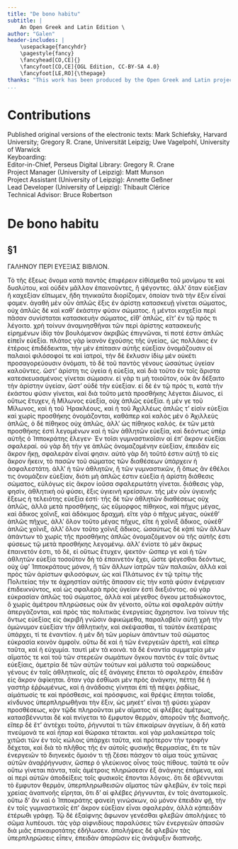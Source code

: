 ```yaml
---
title: "De bono habitu"
subtitle: |
	An Open Greek and Latin Edition \ 
author: "Galen"
header-includes: | 
	\usepackage{fancyhdr}
	\pagestyle{fancy}
	\fancyhead[CO,CE]{}
	\fancyfoot[CO,CE]{OGL Edition, CC-BY-SA 4.0}
	\fancyfoot[LE,RO]{\thepage}
thanks: "This work has been produced by the Open Greek and Latin project through the help of volunteers. See contributions for details."
...
```


# Contributions  

Published original versions of the electronic texts: Mark Schiefsky, Harvard University; Gregory R. Crane, Universität Leipzig; Uwe Vagelpohl, University of Warwick  
 Keyboarding:   
 Editor-in-Chief, Perseus Digital Library: Gregory R. Crane  
 Project Manager (University of Leipzig): Matt Munson  
 Project Assistant (University of Leipzig): Annette Geßner  
 Lead Developer (University of Leipzig): Thibault Clérice  
 Technical Advisor: Bruce Robertson  

# De bono habitu  

## §1  

<head>ΓΑΛΗΝΟΥ ΠΕΡΙ ΕΥΕΞΙΑΣ <lb/>ΒΙΒΛΙΟΝ.</head>
				<p>Τὸ τῆς ἕξεως ὄνομα κατὰ παντὸς ἐπιφέρειν εἰθίσμεθα <lb/>τοῦ μονίμου τε καὶ δυσλύτου, καὶ
					οὐδὲν μᾶλλον ἐπαινοῦντες, <lb/>ἢ ψέγοντες. ἀλλ’ ὅταν εὐεξίαν ἢ καχεξίαν εἴπωμεν, <lb/>ἤδη
					τηνικαῦτα διορίζομεν, ὁποίαν τινὰ τὴν ἕξιν εἶναί <lb/>φαμεν. ἀγαθὴ μὲν οὖν ἁπλῶς ἕξις ἐν
					ἀρίστῃ κατασκευῇ <lb/>γίνεται σώματος, οὐχ ἁπλῶς δὲ καὶ καθ’ ἑκάστην φύσιν <lb/>σώματος. ἡ
					μέντοι καχεξία περὶ πᾶσαν συνίσταται κατασκευὴν <pb n="751"/> σώματος, εἴθ’ ἁπλῶς, εἴτ’ ἐν
					τῷ πρός τι λέγοιτο. <lb/>χρὴ τοίνυν ἀναμνησθῆναι τῶν περὶ ἀρίστης κατασκευῆς
					<lb/>εἰρημένων ἰδίᾳ τὸν βουλόμενον ἀκριβῶς ἐπιγνῶναι, τί <lb/>ποτέ ἐστιν ἁπλῶς εἰπεῖν
					εὐεξία. πλάτος γὰρ ἱκανὸν ἐχούσης <lb/>τῆς ὑγείας, ὡς πολλάκις ἐν ἑτέροις ἐπιδέδεικται,
					τὴν <lb/>μὲν ἐπίτασιν αὐτῆς εὐεξίαν ὀνομάζουσιν οἱ παλαιοὶ φιλόσοφοί <lb/>τε καὶ ἰατροὶ,
					τὴν δὲ ἔκλυσιν ἰδίῳ μὲν οὐκέτι <lb/>προσαγορεύουσιν ὀνόματι, τὸ δὲ τοῦ παντὸς γένους
					ὡσαύτως <lb/>ὑγείαν <milestone unit="ed1page" n="249"/>καλοῦντες. ὥστ’ ἀρίστη τις ὑγεία ἡ
					<lb/>εὐεξία, καὶ διὰ τοῦτο ἐν τοῖς ἄριστα κατεσκευασμένοις γίνεται <lb/>σώμασιν. εἰ γάρ τι
					μὴ τοιοῦτον, οὐκ ἂν δέξαιτο τὴν <lb/>ἀρίστην ὑγείαν, ὥστ’ οὐδὲ τὴν εὐεξίαν. εἰ δὲ ἐν τῷ
					πρός <lb/>τι, κατὰ τὴν ἑκάστου φύσιν γίνεται, καὶ διὰ τοῦτο μετὰ <lb/>προσθήκης λέγεται
					Δίωνος, εἰ οὕτως ἔτυχεν, ἢ Μίλωνος <lb/>εὐεξία, οὐχ ἁπλῶς εὐεξία. ἡ μέν γε τοῦ Μίλωνος,
					καὶ <lb/>ἡ τοῦ Ἡρακλέους, καὶ ἡ τοῦ Ἀχιλλέως ἁπλῶς τ’ εἰσὶν <lb/>εὐεξίαι καὶ χωρὶς
					προσθήκης ὀνομάζονται, καθάπερ καὶ <pb n="752"/> καλὸς μὲν ὁ Ἀχιλλεὺς ἁπλῶς, ὁ δὲ πίθηκος
					οὐχ ἁπλῶς, <lb/>ἀλλ’ ὡς πίθηκος καλός. ἐκ τῶν μετὰ προσθήκης ἐστὶ λεγομένων <lb/>καὶ ἡ τῶν
					ἀθλητῶν εὐεξία, καὶ δεόντως ὑπὲρ <lb/>αὐτῆς ὁ Ἱπποκράτης ἔλεγεν· Ἐν τοῖσι γυμναστικοῖσιν
					αἱ <lb/>ἐπ’ ἄκρον εὐεξίαι σφαλεραί. οὐ γὰρ δὴ τήν γε ἁπλῶς <lb/>ὀνομαζομένην εὐεξίαν,
					ἐπειδὰν εἰς ἄκρον ἥκῃ, σφαλερὰν <lb/>εἶναί φησιν. αὐτὸ γὰρ δὴ τοῦτό ἐστιν αὐτῇ τὸ εἰς
					ἄκρον <lb/>ἥκειν, τὸ πασῶν τοῦ σώματος τῶν διαθέσεων ὑπάρχειν ἡ <lb/>ἀσφαλεστάτη. ἀλλ’ ἡ
					τῶν ἀθλητῶν, ἢ τῶν γυμναστικῶν, <lb/>ἢ ὅπως ἂν ἐθέλοι τις ὀνομάζειν εὐεξίαν, διότι μὴ
					ἁπλῶς <lb/>ἐστιν εὐεξία ἡ ἀρίστη διάθεσις σώματος, <milestone unit="ed2page" n="7"/>εὐλόγως εἰς <lb/>ἄκρον ἰοῦσα σφαλερωτάτη γίνεται. διάθεσις γὰρ, φησὶν, <lb/>ἀθλητικὴ οὐ
					φύσει, ἕξις ὑγιεινὴ κρείσσων. τῆς μὲν οὖν <lb/>ὑγιεινῆς ἕξεως ἡ τελειότης εὐεξία ἐστί· τῆς
					δὲ τῶν ἀθλητῶν <lb/>διαθέσεως οὐχ ἁπλῶς, ἀλλὰ μετὰ προσθήκης, ὡς <lb/>εὔμορφος πίθηκος,
					καὶ πῆχυς μέγας, καὶ ἄδικος χοῖνιξ, <lb/>καὶ ἀδόκιμος δραχμή. εἴτε γὰρ ὁ πῆχυς μέγας,
					οὐκέθ’ <pb n="753"/> ἁπλῶς πῆχυς, ἀλλ’ ὅλον τοῦτο μέγας πῆχυς, εἴτε ἡ χοῖνιξ <lb/>ἄδικος,
					οὐκέθ’ ἁπλῶς χοῖνιξ, ἀλλ’ ὅλον τοῦτο χοῖνιξ ἄδικος. <lb/>ὡσαύτως δὲ κᾀπὶ τῶν ἄλλων ἁπάντων
					τὸ χωρὶς τῆς <lb/>προσθήκης ἁπλῶς ὀνομαζόμενον οὐ τῆς αὐτῆς ἐστι φύσεως <lb/>τῷ μετὰ
					προσθήκης λεγομένῳ. ἀλλ’ ἐνίοτε τὸ μὲν <lb/>ἄκρως ἐπαινετόν ἐστι, τὸ δὲ, εἰ οὕτως ἔτυχεν,
					ψεκτόν· <lb/>ὥσπερ γε καὶ ἡ τῶν ἀθλητῶν εὐεξία τοσοῦτον δὴ τὸ <lb/>ἐπαινετὸν ἔχει, ὥστε
					ψέγεσθαι δεόντως, οὐχ ὑφ’ Ἱπποκράτους <lb/>μόνον, ἢ τῶν ἄλλων ἰατρῶν τῶν παλαιῶν, ἀλλὰ
					<lb/>καὶ πρὸς τῶν ἀρίστων φιλοσόφων, ὡς καὶ Πλάτωνος ἐν <lb/>τῷ τρίτῳ τῆς Πολιτείας τήν τε
					ἀχρηστίαν αὐτῆς ἅπασαν <lb/>εἰς τὴν κατὰ φύσιν ἐνέργειαν ἐπιδεικνύντος, καὶ ὡς σφαλερὰ
					<lb/>πρὸς ὑγείαν ἐστὶ διεξιόντος. οὐ γὰρ εὐκρασίαν ἁπλῶς <lb/>τοῦ σώματος, ἀλλὰ καὶ
					μέγεθος ὄγκου μεταδιώκοντος, ὃ <lb/>χωρὶς ἀμέτρου πληρώσεως οὐκ ἂν γένοιτο, οὕτω καὶ
					σφαλερὰν <lb/>αὐτὴν ἀπεργάζονται, καὶ πρὸς τὰς πολιτικὰς ἐνεργείας <lb/>ἄχρηστον. ἵνα
					τοίνυν τῆς ὄντως εὐεξίας εἰς ἀκριβῆ <pb n="754"/> γνῶσιν ἀφικώμεθα, παραλαβεῖν αὐτῇ χρὴ
					τὴν ὁμώνυμον <lb/>εὐεξίαν τὴν ἀθλητικὴν, καὶ σκέψασθαι, τί ταὐτὸν ἑκατέραις <lb/>ὑπάρχει,
					τί τε ἐναντίον. ἡ μὲν δὴ τῶν μορίων ἁπάντων <lb/>τοῦ σώματος εὐκρασία κοινὸν ἀμφοῖν. οὕτω
					δὲ καὶ <lb/>ἡ τῶν ἐνεργειῶν ἀρετὴ, καὶ εἴπερ ταῦτα, καὶ ἡ εὐχυμία. <lb/>ταυτὶ μὲν τὰ
					κοινά. τὰ δὲ ἐναντία συμμετρία μὲν αἵματός <lb/>τε καὶ τοῦ τῶν στερεῶν σωμάτων ὄγκου
					παντὸς ἐν <lb/>ταῖς ὄντως εὐεξίαις, ἀμετρία δὲ τῶν αὐτῶν τούτων καὶ <lb/>μάλιστα τοῦ
					σαρκώδους γένους ἐν ταῖς ἀθλητικαῖς, αἷς ἐξ <lb/>ἀνάγκης ἕπεται τὸ σφαλερὸν, ἐπειδὰν εἰς
					ἄκρον ἀφίκηται. <lb/>ὅταν γὰρ ἐσθίωσι μὲν πρὸς ἀνάγκην, πέττῃ δὲ ἡ γαστὴρ <lb/>ἐῤῥωμένως,
					καὶ ἡ ἀνάδοσις γίνηται ἐπὶ τῇ πέψει ῥᾳδίως, <lb/>αἱμάτωσίς τε καὶ πρόσθεσις, καὶ
					πρόσφυσις, καὶ θρέψις <lb/>ἕπηται τοῖσδε, κίνδυνος ὑπερπληρωθῆναι τὴν ἕξιν, ὡς <lb/>μηκέτ’
					εἶναι τῇ φύσει χώραν προσθέσεως, κᾀν τῷδε πληροῦνται <lb/>μὲν αἵματος αἱ φλέβες ἀμέτρως,
					κατασβέννυται <lb/>δὲ καὶ πνίγεται τὸ ἔμφυτον θερμὸν, ἀποροῦν τῆς <pb n="755"/> διαπνοῆς.
					εἴπερ δὲ ἔτ’ ἀντέχει τοῦτο, ῥήγνυταί τι τῶν <lb/>ἐπικαίρων ἀγγείων, ἃ δὴ κατὰ πνεύμονά τε
					καὶ ἧπαρ καὶ <lb/>θώρακα τέτακται. καὶ γὰρ μαλακώτερα τοῖς χιτῶσι τῶν <lb/>ἐν τοῖς κώλοις
					ὑπάρχει ταῦτα, καὶ πρότερον τὴν τροφὴν <lb/>δέχεται, καὶ διὰ τὸ πλῆθος τῆς ἐν αὐτοῖς
					φυσικῆς θερμασίας, <lb/>ἔτι τε τῶν ἐνεργειῶν τὸ διηνεκὲς ὅμοιόν τι τῇ <lb/>ζέσει πάσχον τὸ
					αἷμα τοὺς χιτῶνας αὐτῶν ἀναῤῥήγνυσιν, <lb/>ὥσπερ ὁ γλεύκινος οἶνος τοὺς πίθους. ταῦτά τε
					οὖν οὕτω <lb/>γίνεται πάντα, ταῖς ἀμέτροις πληρώσεσιν ἐξ ἀνάγκης ἑπόμενα, <lb/>καὶ αἱ περὶ
					αὐτῶν ἀποδείξεις τοῖς φυσικοῖς ἕπονται <lb/>λόγοις. ὅτι δὲ σβέννυται τὸ ἔμφυτον θερμὸν,
					ὑπερπληρωθεισῶν <lb/>αἵματος τῶν φλεβῶν, ἐν τοῖς περὶ χρείας ἀναπνοῆς <lb/>εἴρηται, ὅτι δ’
					αἱ φλέβες ῥήγνυνται, ἐν τοῖς ἀνατομικοῖς. <lb/>οὕτω δ’ ἂν καὶ ὁ Ἱπποκράτης φανείη
					γινώσκων, <lb/>οὐ μόνον ἐπειδὰν φῇ, τὴν ἐν τοῖς γυμναστικοῖς ἐπ’ ἄκρον <lb/>εὐεξίαν εἶναι
					σφαλερὰν, ἀλλὰ κᾀπειδὰν ἑτέρωθι γράφῃ. <lb/>Τῷ δὲ ἐξαίφνης ἄφωνον γενέσθαι φλεβῶν
					ἀπολήψιες τὸ <pb n="756"/> σῶμα λυπέουσι. τὰς γὰρ αἰφνιδίους παραλύσεις τῶν ἐνεργειῶν
					<lb/>ἁπασῶν διὰ μιᾶς ἐπικαιροτάτης ἐδήλωσεν. ἀπολήψεις <lb/>δὲ φλεβῶν τὰς ὑπερπληρώσεις
					εἶπεν, ἐπειδὰν <lb/>ἀπορῶσιν εἰς ἀνάψυξιν διαπνοῆς. </p>  

